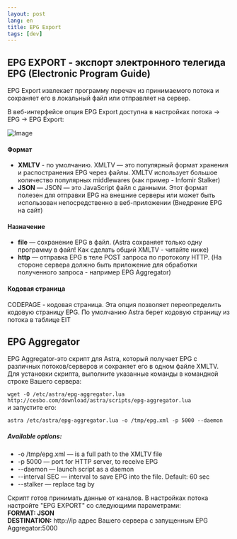 ```yaml
---
layout: post
lang: en
title: EPG Export
tags: [dev]
---
```


## EPG EXPORT - экспорт электронного телегида EPG (Electronic Program Guide)  
EPG Export извлекает программу перечач из принимаемого потока и сохраняет его в локальный файл или отправляет на сервер.  

<!-- more -->

В веб-интерфейсе опция EPG Export доступна в настройках потока → EPG → EPG Export:

![Image](https://cesbo.com/wiki/_media/5.64/5.64-epg-export.png?w=400&tok=9310a2)	

#### Формат

- **XMLTV** - по умолчанию. XMLTV — это популярный формат хранения и распостранения EPG через файлы. XMLTV использует большое количество популярных middlewares (как пример - Infomir Stalker)
- **JSON** — JSON — это JavaScript файл с данными. Этот формат полезен для отправки EPG на внешние серверы или может быть использован непосредственно в веб-приложении (Внедрение EPG на сайт)  

#### Назначение

- **file** — сохранение EPG в файл. (Astra сохраняет только одну программу в файл! Как сделать общий XMLTV - читайте ниже)
- **http** — отправка EPG в теле POST запроса по протоколу HTTP. (На стороне сервера должно быть приложение для обработки полученного запроса - например EPG Aggregator)  

#### Кодовая страница

CODEPAGE - кодовая страница. Эта опция позволяет переопределить кодовую страницу EPG. По умолчанию Astra берет кодовую страницу из потока в таблице EIT

## EPG Aggregator

EPG Aggregator-это скрипт для Astra, который получает EPG с различных потоков/серверов и сохраняет его в одном файле XMLTV.  
Для установки скрипта, выполните указанные команды в командной строке Вашего сервера:  

`wget -O /etc/astra/epg-aggregator.lua http://cesbo.com/download/astra/scripts/epg-aggregator.lua`  
и запустите его: 

`astra /etc/astra/epg-aggregator.lua -o /tmp/epg.xml -p 5000 --daemon`

##### Available options:
- -o /tmp/epg.xml — is a full path to the XMLTV file
- -p 5000 — port for HTTP server, to receive EPG
- --daemon — launch script as a daemon
- --interval SEC — interval to save EPG into the file. Default: 60 sec
- --stalker — replace <sub-title> tag by <desc>
	
Скрипт готов принимать данные от каналов. В настройках потока настройте "EPG EXPORT" со следующими параметрами:   
**FORMAT: JSON**   
**DESTINATION:** http://ip адрес Вашего сервера с запущенным EPG Aggregator:5000   